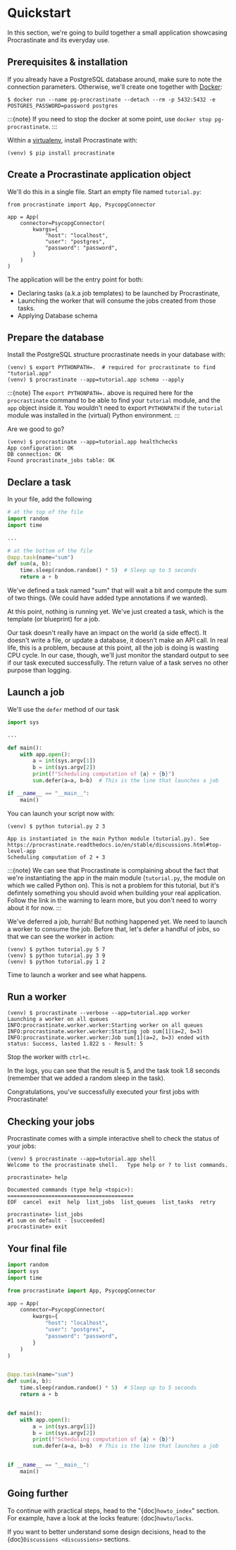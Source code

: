 # Quickstart

In this section, we're going to build together a small application showcasing
Procrastinate and its everyday use.

## Prerequisites & installation

If you already have a PostgreSQL database around, make sure to note the connection
parameters. Otherwise, we'll create one together with [Docker]:

```console
$ docker run --name pg-procrastinate --detach --rm -p 5432:5432 -e POSTGRES_PASSWORD=password postgres
```

:::{note}
If you need to stop the docker at some point, use `docker stop pg-procrastinate`.
:::

Within a [virtualenv], install Procrastinate with:

```console
(venv) $ pip install procrastinate
```

## Create a Procrastinate application object

We'll do this in a single file. Start an empty file named `tutorial.py`:

```
from procrastinate import App, PsycopgConnector

app = App(
    connector=PsycopgConnector(
        kwargs={
            "host": "localhost",
            "user": "postgres",
            "password": "password",
        }
    )
)
```

The application will be the entry point for both:

- Declaring tasks (a.k.a job templates) to be launched by Procrastinate,
- Launching the worker that will consume the jobs created from those tasks.
- Applying Database schema

## Prepare the database

Install the PostgreSQL structure procrastinate needs in your database with:

```console
(venv) $ export PYTHONPATH=.  # required for procrastinate to find "tutorial.app"
(venv) $ procrastinate --app=tutorial.app schema --apply
```

:::{note}
The `export PYTHONPATH=.` above is required here for the `procrastinate`
command to be able to find your `tutorial` module, and the `app` object
inside it. You wouldn't need to export `PYTHONPATH` if the `tutorial`
module was installed in the (virtual) Python environment.
:::

Are we good to go?

```console
(venv) $ procrastinate --app=tutorial.app healthchecks
App configuration: OK
DB connection: OK
Found procrastinate_jobs table: OK
```

## Declare a task

In your file, add the following

```python
# at the top of the file
import random
import time

...

# at the bottom of the file
@app.task(name="sum")
def sum(a, b):
    time.sleep(random.random() * 5)  # Sleep up to 5 seconds
    return a + b
```

We've defined a task named "sum" that will wait a bit and compute the sum of two things.
(We could have added type annotations if we wanted).

At this point, nothing is running yet. We've just created a task, which is the template
(or blueprint) for a job.

Our task doesn't really have an impact on the world (a side effect). It doesn't write a
file, or update a database, it doesn't make an API call. In real life, this is a
problem, because at this point, all the job is doing is wasting CPU cycle. In our case,
though, we'll just monitor the standard output to see if our task executed successfully.
The return value of a task serves no other purpose than logging.

## Launch a job

We'll use the `defer` method of our task

```python
import sys

...

def main():
    with app.open():
        a = int(sys.argv[1])
        b = int(sys.argv[2])
        print(f"Scheduling computation of {a} + {b}")
        sum.defer(a=a, b=b)  # This is the line that launches a job

if __name__ == "__main__":
    main()
```

You can launch your script now with:

```console
(venv) $ python tutorial.py 2 3

App is instantiated in the main Python module (tutorial.py). See https://procrastinate.readthedocs.io/en/stable/discussions.html#top-level-app
Scheduling computation of 2 + 3
```

:::{note}
We can see that Procrastinate is complaining about the fact that we're instantiating
the app in the main module (`tutorial.py`, the module on which we called Python on).
This is not a problem for this tutorial, but it's defintely something you should
avoid when building your real application. Follow the link in the warning to learn
more, but you don't need to worry about it for now.
:::

We've deferred a job, hurrah! But nothing happened yet. We need to launch a worker to
consume the job. Before that, let's defer a handful of jobs, so that we can see the
worker in action:

```console
(venv) $ python tutorial.py 5 7
(venv) $ python tutorial.py 3 9
(venv) $ python tutorial.py 1 2
```

Time to launch a worker and see what happens.

## Run a worker

```console
(venv) $ procrastinate --verbose --app=tutorial.app worker
Launching a worker on all queues
INFO:procrastinate.worker.worker:Starting worker on all queues
INFO:procrastinate.worker.worker:Starting job sum[1](a=2, b=3)
INFO:procrastinate.worker.worker:Job sum[1](a=2, b=3) ended with status: Success, lasted 1.822 s - Result: 5
```

Stop the worker with `ctrl+c`.

In the logs, you can see that the result is 5, and the task took 1.8 seconds (remember
that we added a random sleep in the task).

Congratulations, you've successfully executed your first jobs with Procrastinate!

## Checking your jobs

Procrastinate comes with a simple interactive shell to check the status of your jobs:

```console
(venv) $ procrastinate --app=tutorial.app shell
Welcome to the procrastinate shell.   Type help or ? to list commands.

procrastinate> help

Documented commands (type help <topic>):
========================================
EOF  cancel  exit  help  list_jobs  list_queues  list_tasks  retry

procrastinate> list_jobs
#1 sum on default - [succeeded]
procrastinate> exit
```

## Your final file

```python
import random
import sys
import time

from procrastinate import App, PsycopgConnector

app = App(
    connector=PsycopgConnector(
        kwargs={
            "host": "localhost",
            "user": "postgres",
            "password": "password",
        }
    )
)


@app.task(name="sum")
def sum(a, b):
    time.sleep(random.random() * 5)  # Sleep up to 5 seconds
    return a + b


def main():
    with app.open():
        a = int(sys.argv[1])
        b = int(sys.argv[2])
        print(f"Scheduling computation of {a} + {b}")
        sum.defer(a=a, b=b)  # This is the line that launches a job


if __name__ == "__main__":
    main()
```

## Going further

To continue with practical steps, head to the "{doc}`howto_index`" section. For
example, have a look at the locks feature: {doc}`howto/locks`.

If you want to better understand some design decisions, head to the {doc}`Discussions
<discussions>` sections.

[docker]: https://docs.docker.com/
[virtualenv]: https://packaging.python.org/tutorials/installing-packages/#creating-virtual-environments
